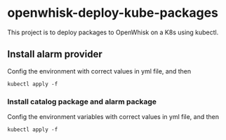 # openwhisk-deploy-kube-packages

This project is to deploy packages to OpenWhisk on a K8s using kubectl.

## Install alarm provider
Config the environment with correct values in yml file, and then
```
kubectl apply -f 
```

### Install catalog package and alarm package
Config the environment variables with correct values in yml file, and then
```
kubectl apply -f
```
